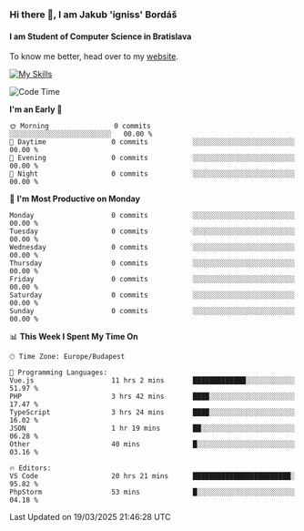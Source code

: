 ### Hi there 👋, I am Jakub 'igniss' Bordáš

#### I am Student of Computer Science in Bratislava
To know me better, head over to my [website](https://bordas.sk).

[![My Skills](https://skillicons.dev/icons?i=js,typescript,html,css,figma,svelte,vue,next,postgresql,nest,express,nodejs)](https://bordas.sk)


<!--START_SECTION:waka-->
![Code Time](http://img.shields.io/badge/Code%20Time-1%2C742%20hrs%2010%20mins-blue)

**I'm an Early 🐤** 

```text
🌞 Morning                0 commits           ░░░░░░░░░░░░░░░░░░░░░░░░░   00.00 % 
🌆 Daytime                0 commits           ░░░░░░░░░░░░░░░░░░░░░░░░░   00.00 % 
🌃 Evening                0 commits           ░░░░░░░░░░░░░░░░░░░░░░░░░   00.00 % 
🌙 Night                  0 commits           ░░░░░░░░░░░░░░░░░░░░░░░░░   00.00 % 
```
📅 **I'm Most Productive on Monday** 

```text
Monday                   0 commits           ░░░░░░░░░░░░░░░░░░░░░░░░░   00.00 % 
Tuesday                  0 commits           ░░░░░░░░░░░░░░░░░░░░░░░░░   00.00 % 
Wednesday                0 commits           ░░░░░░░░░░░░░░░░░░░░░░░░░   00.00 % 
Thursday                 0 commits           ░░░░░░░░░░░░░░░░░░░░░░░░░   00.00 % 
Friday                   0 commits           ░░░░░░░░░░░░░░░░░░░░░░░░░   00.00 % 
Saturday                 0 commits           ░░░░░░░░░░░░░░░░░░░░░░░░░   00.00 % 
Sunday                   0 commits           ░░░░░░░░░░░░░░░░░░░░░░░░░   00.00 % 
```


📊 **This Week I Spent My Time On** 

```text
🕑︎ Time Zone: Europe/Budapest

💬 Programming Languages: 
Vue.js                   11 hrs 2 mins       █████████████░░░░░░░░░░░░   51.97 % 
PHP                      3 hrs 42 mins       ████░░░░░░░░░░░░░░░░░░░░░   17.47 % 
TypeScript               3 hrs 24 mins       ████░░░░░░░░░░░░░░░░░░░░░   16.02 % 
JSON                     1 hr 19 mins        ██░░░░░░░░░░░░░░░░░░░░░░░   06.28 % 
Other                    40 mins             █░░░░░░░░░░░░░░░░░░░░░░░░   03.16 % 

🔥 Editors: 
VS Code                  20 hrs 21 mins      ████████████████████████░   95.82 % 
PhpStorm                 53 mins             █░░░░░░░░░░░░░░░░░░░░░░░░   04.18 % 
```


 Last Updated on 19/03/2025 21:46:28 UTC
<!--END_SECTION:waka-->
